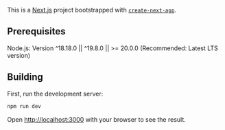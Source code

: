 This is a [Next.js](https://nextjs.org) project bootstrapped with [`create-next-app`](https://nextjs.org/docs/app/api-reference/cli/create-next-app).

## Prerequisites

Node.js: Version ^18.18.0 || ^19.8.0 || >= 20.0.0 (Recommended: Latest LTS version)

## Building

First, run the development server:

```bash
npm run dev
```

Open [http://localhost:3000](http://localhost:3000) with your browser to see the result.